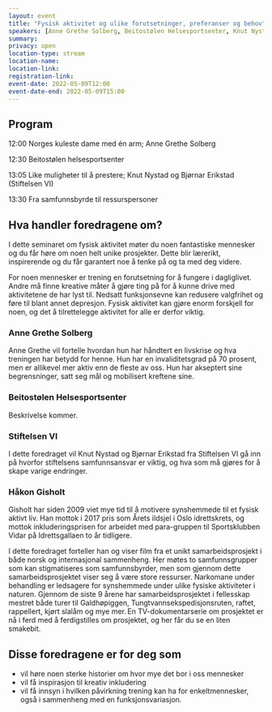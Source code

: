```yaml
---
layout: event
title: "Fysisk aktivitet og ulike forutsetninger, preferanser og behov"
speakers: [Anne Grethe Solberg, Beitostølen Helsesportsenter, Knut Nystad, Bjørnar Erikstad, Håkon Gisholt]
summary:
privacy: open
location-type: stream
location-name: 
location-link:
registration-link:
event-date: 2022-05-09T12:00
event-date-end: 2022-05-09T15:00
---
```


## Program

12:00 Norges kuleste dame med én arm; Anne Grethe Solberg

12:30 Beitostølen helsesportsenter

13:05 Like muligheter til å prestere; Knut Nystad og Bjørnar Erikstad (Stiftelsen VI)

13:30 Fra samfunnsbyrde til ressurspersoner

## Hva handler foredragene om?
I dette seminaret om fysisk aktivitet møter du noen fantastiske mennesker og du får høre om noen 
helt unike prosjekter. Dette blir lærerikt, inspirerende og du får 
garantert noe å tenke på og ta med deg videre.

For noen mennesker er trening en forutsetning for å fungere i dagliglivet. 
Andre må finne kreative måter å gjøre ting på for å kunne drive med aktivitetene de har lyst til. 
Nedsatt funksjonsevne kan redusere valgfrihet og føre til blant annet depresjon. 
Fysisk aktivitet kan gjøre enorm forskjell for noen, og det å tilrettelegge aktivitet for alle 
er derfor viktig. 

### Anne Grethe Solberg 
Anne Grethe vil fortelle hvordan hun har håndtert en livskrise og hva treningen har betydd for henne. Hun har en invaliditetsgrad på 70 prosent, men er allikevel mer aktiv enn de fleste av oss. Hun har akseptert sine begrensninger, satt seg mål og mobilisert kreftene sine.  

### Beitostølen Helsesportsenter 
Beskrivelse kommer. 

### Stiftelsen VI 
I dette foredraget vil Knut Nystad og Bjørnar Erikstad fra Stiftelsen VI gå inn på hvorfor stiftelsens samfunnsansvar er viktig, og hva som må gjøres for å skape varige endringer. 

### Håkon Gisholt 
Gisholt har siden 2009 viet mye tid til å motivere synshemmede til et fysisk aktivt liv. Han mottok i 2017 pris som Årets ildsjel i Oslo idrettskrets, og mottok inkluderingsprisen for arbeidet med para-gruppen til Sportsklubben Vidar på Idrettsgallaen to år tidligere. 

I dette foredraget forteller han og viser film fra et unikt samarbeidsprosjekt i både norsk og internasjonal sammenheng. Her møtes to samfunnsgrupper som kan stigmatiseres som samfunnsbyrder, men som gjennom dette samarbeidsprosjektet viser seg å være store ressurser. Narkomane under behandling er ledsagere for synshemmede under ulike fysiske aktiviteter i naturen. Gjennom de siste 9 årene har samarbeidsprosjektet i fellesskap mestret både turer til Galdhøpiggen, Tungtvannsekspedisjonsruten, raftet, rappellert, kjørt slalåm og mye mer. En TV-dokumentarserie om prosjektet er nå i ferd med å ferdigstilles om prosjektet, og her får du se en liten smakebit. 



## Disse foredragene er for deg som
- vil høre noen  sterke historier om hvor mye det bor i oss mennesker
- vil få inspirasjon til kreativ inkludering
- vil få innsyn i hvilken påvirkning trening kan ha for enkeltmennesker, også i sammenheng med en funksjonsvariasjon.
